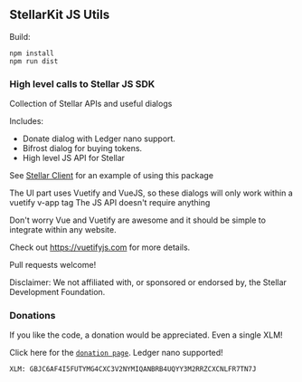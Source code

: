 ## StellarKit JS Utils

Build:

    npm install
    npm run dist

### High level calls to Stellar JS SDK

Collection of Stellar APIs and useful dialogs

Includes:

-   Donate dialog with Ledger nano support.
-   Bifrost dialog for buying tokens.
-   High level JS API for Stellar

See [Stellar Client](https://github.com/StellarKit/stellar-client) for an example of using this package

The UI part uses Vuetify and VueJS, so these dialogs will only work within a vuetify v-app tag
The JS API doesn't require anything

Don't worry Vue and Vuetify are awesome and it should be simple to integrate within any website.

Check out <https://vuetifyjs.com> for more details.

Pull requests welcome!

Disclaimer: We not affiliated with, or sponsored or endorsed by, the Stellar Development Foundation.

### Donations

If you like the code, a donation would be appreciated. Even a single XLM!

Click here for the [`donation page`](https://stellarkit.io/#/donate). Ledger nano supported!

    XLM: GBJC6AF4I5FUTYMG4CXC3V2NYMIQANBRB4UQYY3M2RRZCXCNLFR7TN7J
